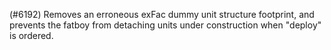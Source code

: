 (#6192) Removes an erroneous exFac dummy unit structure footprint, and prevents the fatboy from detaching units under construction when "deploy" is ordered.